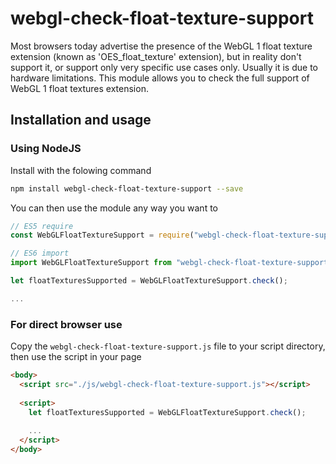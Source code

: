 # webgl-check-float-texture-support

Most browsers today advertise the presence of the WebGL 1 float texture extension (known as 'OES_float_texture' extension),
but in reality don't support it, or support only very specific use cases only. Usually it is due to hardware limitations.
This module allows you to check the full support of WebGL 1 float textures extension. 


## Installation and usage

### Using NodeJS

Install with the folowing command
``` bash
npm install webgl-check-float-texture-support --save
```

You can then use the module any way you want to 
```javascript
// ES5 require
const WebGLFloatTextureSupport = require("webgl-check-float-texture-support");

// ES6 import
import WebGLFloatTextureSupport from "webgl-check-float-texture-support";

let floatTexturesSupported = WebGLFloatTextureSupport.check();

...
```

### For direct browser use

Copy the ```webgl-check-float-texture-support.js``` file to your script directory, then use the script in your page
```html
<body>
  <script src="./js/webgl-check-float-texture-support.js"></script>
  
  <script>
    let floatTexturesSupported = WebGLFloatTextureSupport.check();
    
    ...
  </script>
</body>
```
